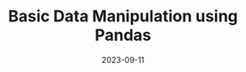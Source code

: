 ---
title: "Basic Data Manipulation using Pandas"
description: "Creating a Gitlab Runner on a Virtual Machine in Proxmox."
slug: quick-pandas-notes
date: 2023-09-11
image: images/server.png
categories:
   - notes
tags:
   - python
   - data analysis
draft: true
---